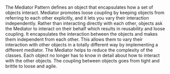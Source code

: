 The Mediator Pattern defines an object that encapsulates how a set of objects interact. Mediator promotes loose coupling by
keeping objects from referring to each other explicitly, and it lets you vary their interaction independently.
Rather than interacting directly with each other, objects ask the Mediator to interact on their behalf which results in reusability
and loose coupling. It encapsulates the interaction between the objects and makes them independent from each other. This allows
them to vary their interaction with other objects in a totally different way by implementing a different mediator. The Mediator
helps to reduce the complexity of the classes. Each object no longer has to know in detail about how to interact with the other
objects. The coupling between objects goes from tight and brittle to loose and agile.